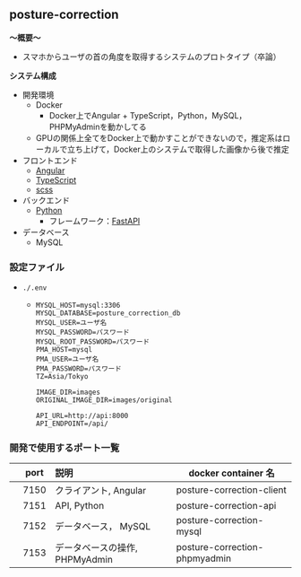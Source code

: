 ## posture-correction

**〜概要〜**

- スマホからユーザの首の角度を取得するシステムのプロトタイプ（卒論）

**システム構成**

- 開発環境
  - Docker
    - Docker上でAngular + TypeScript，Python，MySQL，PHPMyAdminを動かしてる
  - GPUの関係上全てをDocker上で動かすことができないので，推定系はローカルで立ち上げて，Docker上のシステムで取得した画像から後で推定
- フロントエンド
  - [Angular](https://angular.io/)
  - [TypeScript](https://www.typescriptlang.org/)
  - [scss](https://sass-lang.com/)
- バックエンド
  - [Python](https://www.python.org/)
    - フレームワーク：[FastAPI](https://fastapi.tiangolo.com//)
- データベース
  - MySQL

### 設定ファイル
- `./.env`
  - ```
    MYSQL_HOST=mysql:3306
    MYSQL_DATABASE=posture_correction_db
    MYSQL_USER=ユーザ名
    MYSQL_PASSWORD=パスワード
    MYSQL_ROOT_PASSWORD=パスワード
    PMA_HOST=mysql
    PMA_USER=ユーザ名
    PMA_PASSWORD=パスワード
    TZ=Asia/Tokyo

    IMAGE_DIR=images
    ORIGINAL_IMAGE_DIR=images/original

    API_URL=http://api:8000
    API_ENDPOINT=/api/
    ```

### 開発で使用するポート一覧

|     | port | 説明                           | docker container 名 |
| :-: | ---- | :----------------------------- | ------------------- |
|     | 7150 | クライアント, Angular            | posture-correction-client       |
|     | 7151 | API, Python                        | posture-correction-api          |
|     | 7152 | データベース，   MySQL         | posture-correction-mysql        |
|     | 7153 | データベースの操作, PHPMyAdmin | posture-correction-phpmyadmin   |


